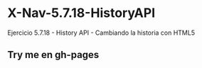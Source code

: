 # X-Nav-5.7.18-HistoryAPI
Ejercicio 5.7.18 - History API - Cambiando la historia con HTML5

## Try me en gh-pages
